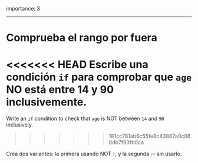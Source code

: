 importance: 3

---

# Comprueba el rango por fuera

<<<<<<< HEAD
Escribe una condición `if` para comprobar que `age` NO está entre 14 y 90 inclusivemente.
=======
Write an `if` condition to check that `age` is NOT between `14` and `90` inclusively.
>>>>>>> 181cc781ab6c55fe8c43887a0c060db7f93fb0ca

Crea dos variantes: la primera usando NOT `!`, y la segunda -- sin usarlo.
